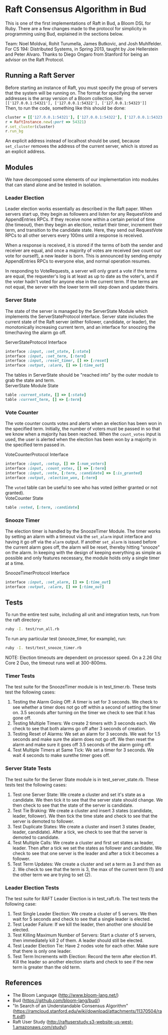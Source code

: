Raft Consensus Algorithm in Bud
=================================================
This is one of the first implementations of Raft in Bud, a Bloom DSL for Ruby. There are a few changes made to the protocol for simplicity in programming using Bud, explained in the sections below.

Team: Noel Moldvai, Rohit Turumella, James Butkovic, and Josh Muhlfelder. For CS 194: Distributed Systems, in Spring 2013, taught by Joe Hellerstein and Peter Alvaro. Thanks to Diego Ongaro from Stanford for being an advisor on the Raft Protocol.

## Running a Raft Server
Before starting an instance of Raft, you must specify the group of servers that the system will be running on. The format for specifying the server addresses is the array version of a Bloom collection, like:  
`[['127.0.0.1:54321'], ['127.0.0.1:54322'], ['127.0.0.1:54323']]`  
Then, to run the code, something like this should be done:
```ruby
cluster = [['127.0.0.1:54321'], ['127.0.0.1:54322'], ['127.0.0.1:54323']]
r = RaftInstance.new(:port => 54321)
r.set_cluster(cluster)
r.run_bg
```
An explicit address instead of localhost should be used, because `set_cluster` removes the address of the current server, which is stored as an explicit address.

Modules
-------
We have decomposed some elements of our implementation into modules that can stand alone and be tested in isolation.

### Leader Election
Leader election works essentially as described in the Raft paper. When servers start up, they begin as followers and listen for any RequestVote and AppendEntries RPCs. If they receive none within a certain period of time (the timeout), then they begin an election, restart their timer, increment their term, and transition to the candidate state. Here, they send out RequestVote RPCs to all other servers every 100ms until a response is received.

When a response is received, it is stored if the terms of both the sender and receiver are equal, and once a majority of votes are received (we count our vote for ourself), a new leader is born. This is announced by sending empty AppendEntries RPCs to everyone else, and normal operation resumes.

In responding to VoteRequests, a server will only grant a vote if the terms are equal, the requester's log is at least as up to date as the voter's, and if the voter hadn't voted for anyone else in the current term. If the terms are not equal, the server with the lower term will step down and update theirs.

### Server State
The state of the server is managed by the ServerState Module which implements the ServerStateProtocol interface. Server state includes the current state of the Raft server (either follower, candidate, or leader), the monotonically increasing current term, and an interface for snoozing the timer/having the alarm go off.

ServerStateProtocol Interface
```ruby
interface :input, :set_state, [:state]
interface :input, :set_term, [:term]
interface :input, :reset_timer, [] => [:reset]
interface :output, :alarm, [] => [:time_out]
```

The tables in ServerState should be "reached into" by the outer module to grab the state and term.  
ServerState Module State
```ruby
table :current_state, [] => [:state]
table :current_term, [] => [:term]
```

### Vote Counter
The vote counter counts votes and alerts when an election has been won in the specified term. Initially, the number of voters must be passed in so that we know when a majority has been reached. When the `count_votes` input is used, the user is alerted when the election has been won by a majority in the specified term passed in.

VoteCounterProtocol Interface
```ruby
interface :input, :setup, [] => [:num_voters]
interface :input, :count_votes, [] => [:term]
interface :input, :vote, [:term, :candidate] => [:is_granted]
interface :output, :election_won, [:term]
```

The `voted` table can be useful to see who has voted (either granted or not granted).  
VoteCounter State
```ruby
table :voted, [:term, :candidate]
```

### Snooze Timer
The election timer is handled by the SnoozeTimer Module. The timer works by setting an alarm with a timeout via the `set_alarm` input interface and having it go off via the `alarm` output. If another `set_alarm` is issued before the current alarm goes off, the alarm will be reset, thereby hitting "snooze" on the alarm. In keeping with the design of keeping everything as simple as possible and only features necessary, the module holds only a single timer at a time.

SnoozeTimerProtocol Interface
```ruby
interface :input, :set_alarm, [] => [:time_out]
interface :output, :alarm, [] => [:time_out]
```

Tests
-----
To run the entire test suite, including all unit and integration tests, run from the raft directory:
```bash
ruby -I. test/run_all.rb
```

To run any particular test (snooze_timer, for example), run:
```bash
ruby -I. test/test_snooze_timer.rb
```

NOTE: Election timeouts are dependent on processor speed. On a 2.26 Ghz Core 2 Duo, the timeout runs well at 300-800ms.

### Timer Tests
The test suite for the SnoozeTimer module is in test_timer.rb. These tests test the following cases:
  1. Testing the Alarm Going Off: A timer is set for 3 seconds. We check to see whether a timer does not go off within a second of setting the timer on. 3.5 seconds after turning on the timer we check to see that it has gone off.
  2. Testing Multiple Timers: We create 2 timers with 3 seconds each. We check to see that both alarms go off after 3 seconds of creation.
  3. Testing Reset of Alarms: We set an alarm for 3 seconds. We wait for 1.5 seconds and make sure the alarm does not go off. We then reset the alarm and make sure it goes off 3.5 seconds of the alarm going off.
  4. Test Multiple Timers at Same Tick: We set a timer for 3 seconds. We wait 4 seconds to make surethe timer goes off.

### Server State Tests
The test suite for the Server State module is in test_server_state.rb. These tests test the following cases:
  1. Test one Server State: We create a cluster and set it's state as a candidate. We then tick it to see that the server state should change.  We then check to see that the state of the server is candidate.
  2. Test Tie Braking: We create a cluster and insert 3 states (candidate, leader, follower). We then tick the time state and check to see that the server is demoted to follower.
  3. Test Duplicate States: We create a cluster and insert 3 states (leader, leader, candidate). After a tick, we check to see that the server is demoted to candidate.
  4. Test Multiple Calls: We create a cluster and first set states as leader, leader. Then after a tick we set the states as follower and candidate. We check to see that one server is the leader and after a tick it becomes a follower. 
  5. Test Term Updates: We create a cluster and set a term as 3 and then as 2. We check to see that the term is 3, the max of the current term (1) and the other term we are trying to set (2).

### Leader Election Tests
The test suite for RAFT Leader Election is in test_raft.rb. The test tests the following case:
  1. Test Single Leader Election: We create a cluster of 5 servers. We then wait for 5 seconds and check to see that a single leader is elected.
  2. Test Leader Failure: If we kill the leader, then another one should be elected.
  3. Test Killing Maximum Number of Servers: Start a cluster of 5 servers, then immediately kill 2 of them. A leader should still be elected.
  4. Test Leader Election Tie: Have 2 nodes vote for each other. Make sure that there is only one leader.
  5. Test Term Increments with Election: Record the term after election #1. Kill the leader so another election starts and check to see if the new term is greater than the old term.


References
----------
* The Bloom Language (http://www.bloom-lang.net/)
* Bud (https://github.com/bloom-lang/bud/)
* "In Search of an Understandable Consensus Algorithm" (https://ramcloud.stanford.edu/wiki/download/attachments/11370504/raft.pdf)
* Raft User Study (http://raftuserstudy.s3-website-us-west-1.amazonaws.com/study/)
